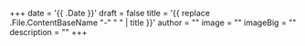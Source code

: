 +++
date = '{{ .Date }}'
draft = false
title = '{{ replace .File.ContentBaseName "-" " " | title }}'
author = ""
image = ""
imageBig = ""
description = ""
+++
